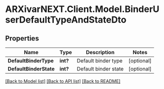# ARXivarNEXT.Client.Model.BinderUserDefaultTypeAndStateDto
## Properties

Name | Type | Description | Notes
------------ | ------------- | ------------- | -------------
**DefaultBinderType** | **int?** | Default binder type | [optional] 
**DefaultBinderState** | **int?** | Default binder state | [optional] 

[[Back to Model list]](../README.md#documentation-for-models) [[Back to API list]](../README.md#documentation-for-api-endpoints) [[Back to README]](../README.md)

